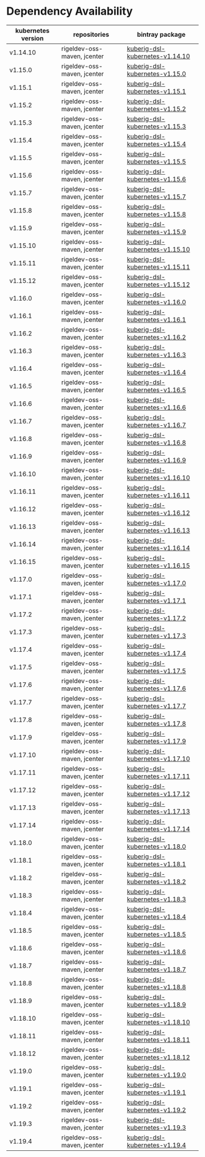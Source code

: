 # Dependency Availability
| kubernetes version | repositories | bintray package |
| ------------------ | ------------ | --------------- |
| v1.14.10 | rigeldev-oss-maven, jcenter | [kuberig-dsl-kubernetes-v1.14.10](https://bintray.com/teyckmans/rigeldev-oss-maven/io-kuberig-kuberig-dsl-kubernetes-v1.14.10) |
| v1.15.0 | rigeldev-oss-maven, jcenter | [kuberig-dsl-kubernetes-v1.15.0](https://bintray.com/teyckmans/rigeldev-oss-maven/io-kuberig-kuberig-dsl-kubernetes-v1.15.0) |
| v1.15.1 | rigeldev-oss-maven, jcenter | [kuberig-dsl-kubernetes-v1.15.1](https://bintray.com/teyckmans/rigeldev-oss-maven/io-kuberig-kuberig-dsl-kubernetes-v1.15.1) |
| v1.15.2 | rigeldev-oss-maven, jcenter | [kuberig-dsl-kubernetes-v1.15.2](https://bintray.com/teyckmans/rigeldev-oss-maven/io-kuberig-kuberig-dsl-kubernetes-v1.15.2) |
| v1.15.3 | rigeldev-oss-maven, jcenter | [kuberig-dsl-kubernetes-v1.15.3](https://bintray.com/teyckmans/rigeldev-oss-maven/io-kuberig-kuberig-dsl-kubernetes-v1.15.3) |
| v1.15.4 | rigeldev-oss-maven, jcenter | [kuberig-dsl-kubernetes-v1.15.4](https://bintray.com/teyckmans/rigeldev-oss-maven/io-kuberig-kuberig-dsl-kubernetes-v1.15.4) |
| v1.15.5 | rigeldev-oss-maven, jcenter | [kuberig-dsl-kubernetes-v1.15.5](https://bintray.com/teyckmans/rigeldev-oss-maven/io-kuberig-kuberig-dsl-kubernetes-v1.15.5) |
| v1.15.6 | rigeldev-oss-maven, jcenter | [kuberig-dsl-kubernetes-v1.15.6](https://bintray.com/teyckmans/rigeldev-oss-maven/io-kuberig-kuberig-dsl-kubernetes-v1.15.6) |
| v1.15.7 | rigeldev-oss-maven, jcenter | [kuberig-dsl-kubernetes-v1.15.7](https://bintray.com/teyckmans/rigeldev-oss-maven/io-kuberig-kuberig-dsl-kubernetes-v1.15.7) |
| v1.15.8 | rigeldev-oss-maven, jcenter | [kuberig-dsl-kubernetes-v1.15.8](https://bintray.com/teyckmans/rigeldev-oss-maven/io-kuberig-kuberig-dsl-kubernetes-v1.15.8) |
| v1.15.9 | rigeldev-oss-maven, jcenter | [kuberig-dsl-kubernetes-v1.15.9](https://bintray.com/teyckmans/rigeldev-oss-maven/io-kuberig-kuberig-dsl-kubernetes-v1.15.9) |
| v1.15.10 | rigeldev-oss-maven, jcenter | [kuberig-dsl-kubernetes-v1.15.10](https://bintray.com/teyckmans/rigeldev-oss-maven/io-kuberig-kuberig-dsl-kubernetes-v1.15.10) |
| v1.15.11 | rigeldev-oss-maven, jcenter | [kuberig-dsl-kubernetes-v1.15.11](https://bintray.com/teyckmans/rigeldev-oss-maven/io-kuberig-kuberig-dsl-kubernetes-v1.15.11) |
| v1.15.12 | rigeldev-oss-maven, jcenter | [kuberig-dsl-kubernetes-v1.15.12](https://bintray.com/teyckmans/rigeldev-oss-maven/io-kuberig-kuberig-dsl-kubernetes-v1.15.12) |
| v1.16.0 | rigeldev-oss-maven, jcenter | [kuberig-dsl-kubernetes-v1.16.0](https://bintray.com/teyckmans/rigeldev-oss-maven/io-kuberig-kuberig-dsl-kubernetes-v1.16.0) |
| v1.16.1 | rigeldev-oss-maven, jcenter | [kuberig-dsl-kubernetes-v1.16.1](https://bintray.com/teyckmans/rigeldev-oss-maven/io-kuberig-kuberig-dsl-kubernetes-v1.16.1) |
| v1.16.2 | rigeldev-oss-maven, jcenter | [kuberig-dsl-kubernetes-v1.16.2](https://bintray.com/teyckmans/rigeldev-oss-maven/io-kuberig-kuberig-dsl-kubernetes-v1.16.2) |
| v1.16.3 | rigeldev-oss-maven, jcenter | [kuberig-dsl-kubernetes-v1.16.3](https://bintray.com/teyckmans/rigeldev-oss-maven/io-kuberig-kuberig-dsl-kubernetes-v1.16.3) |
| v1.16.4 | rigeldev-oss-maven, jcenter | [kuberig-dsl-kubernetes-v1.16.4](https://bintray.com/teyckmans/rigeldev-oss-maven/io-kuberig-kuberig-dsl-kubernetes-v1.16.4) |
| v1.16.5 | rigeldev-oss-maven, jcenter | [kuberig-dsl-kubernetes-v1.16.5](https://bintray.com/teyckmans/rigeldev-oss-maven/io-kuberig-kuberig-dsl-kubernetes-v1.16.5) |
| v1.16.6 | rigeldev-oss-maven, jcenter | [kuberig-dsl-kubernetes-v1.16.6](https://bintray.com/teyckmans/rigeldev-oss-maven/io-kuberig-kuberig-dsl-kubernetes-v1.16.6) |
| v1.16.7 | rigeldev-oss-maven, jcenter | [kuberig-dsl-kubernetes-v1.16.7](https://bintray.com/teyckmans/rigeldev-oss-maven/io-kuberig-kuberig-dsl-kubernetes-v1.16.7) |
| v1.16.8 | rigeldev-oss-maven, jcenter | [kuberig-dsl-kubernetes-v1.16.8](https://bintray.com/teyckmans/rigeldev-oss-maven/io-kuberig-kuberig-dsl-kubernetes-v1.16.8) |
| v1.16.9 | rigeldev-oss-maven, jcenter | [kuberig-dsl-kubernetes-v1.16.9](https://bintray.com/teyckmans/rigeldev-oss-maven/io-kuberig-kuberig-dsl-kubernetes-v1.16.9) |
| v1.16.10 | rigeldev-oss-maven, jcenter | [kuberig-dsl-kubernetes-v1.16.10](https://bintray.com/teyckmans/rigeldev-oss-maven/io-kuberig-kuberig-dsl-kubernetes-v1.16.10) |
| v1.16.11 | rigeldev-oss-maven, jcenter | [kuberig-dsl-kubernetes-v1.16.11](https://bintray.com/teyckmans/rigeldev-oss-maven/io-kuberig-kuberig-dsl-kubernetes-v1.16.11) |
| v1.16.12 | rigeldev-oss-maven, jcenter | [kuberig-dsl-kubernetes-v1.16.12](https://bintray.com/teyckmans/rigeldev-oss-maven/io-kuberig-kuberig-dsl-kubernetes-v1.16.12) |
| v1.16.13 | rigeldev-oss-maven, jcenter | [kuberig-dsl-kubernetes-v1.16.13](https://bintray.com/teyckmans/rigeldev-oss-maven/io-kuberig-kuberig-dsl-kubernetes-v1.16.13) |
| v1.16.14 | rigeldev-oss-maven, jcenter | [kuberig-dsl-kubernetes-v1.16.14](https://bintray.com/teyckmans/rigeldev-oss-maven/io-kuberig-kuberig-dsl-kubernetes-v1.16.14) |
| v1.16.15 | rigeldev-oss-maven, jcenter | [kuberig-dsl-kubernetes-v1.16.15](https://bintray.com/teyckmans/rigeldev-oss-maven/io-kuberig-kuberig-dsl-kubernetes-v1.16.15) |
| v1.17.0 | rigeldev-oss-maven, jcenter | [kuberig-dsl-kubernetes-v1.17.0](https://bintray.com/teyckmans/rigeldev-oss-maven/io-kuberig-kuberig-dsl-kubernetes-v1.17.0) |
| v1.17.1 | rigeldev-oss-maven, jcenter | [kuberig-dsl-kubernetes-v1.17.1](https://bintray.com/teyckmans/rigeldev-oss-maven/io-kuberig-kuberig-dsl-kubernetes-v1.17.1) |
| v1.17.2 | rigeldev-oss-maven, jcenter | [kuberig-dsl-kubernetes-v1.17.2](https://bintray.com/teyckmans/rigeldev-oss-maven/io-kuberig-kuberig-dsl-kubernetes-v1.17.2) |
| v1.17.3 | rigeldev-oss-maven, jcenter | [kuberig-dsl-kubernetes-v1.17.3](https://bintray.com/teyckmans/rigeldev-oss-maven/io-kuberig-kuberig-dsl-kubernetes-v1.17.3) |
| v1.17.4 | rigeldev-oss-maven, jcenter | [kuberig-dsl-kubernetes-v1.17.4](https://bintray.com/teyckmans/rigeldev-oss-maven/io-kuberig-kuberig-dsl-kubernetes-v1.17.4) |
| v1.17.5 | rigeldev-oss-maven, jcenter | [kuberig-dsl-kubernetes-v1.17.5](https://bintray.com/teyckmans/rigeldev-oss-maven/io-kuberig-kuberig-dsl-kubernetes-v1.17.5) |
| v1.17.6 | rigeldev-oss-maven, jcenter | [kuberig-dsl-kubernetes-v1.17.6](https://bintray.com/teyckmans/rigeldev-oss-maven/io-kuberig-kuberig-dsl-kubernetes-v1.17.6) |
| v1.17.7 | rigeldev-oss-maven, jcenter | [kuberig-dsl-kubernetes-v1.17.7](https://bintray.com/teyckmans/rigeldev-oss-maven/io-kuberig-kuberig-dsl-kubernetes-v1.17.7) |
| v1.17.8 | rigeldev-oss-maven, jcenter | [kuberig-dsl-kubernetes-v1.17.8](https://bintray.com/teyckmans/rigeldev-oss-maven/io-kuberig-kuberig-dsl-kubernetes-v1.17.8) |
| v1.17.9 | rigeldev-oss-maven, jcenter | [kuberig-dsl-kubernetes-v1.17.9](https://bintray.com/teyckmans/rigeldev-oss-maven/io-kuberig-kuberig-dsl-kubernetes-v1.17.9) |
| v1.17.10 | rigeldev-oss-maven, jcenter | [kuberig-dsl-kubernetes-v1.17.10](https://bintray.com/teyckmans/rigeldev-oss-maven/io-kuberig-kuberig-dsl-kubernetes-v1.17.10) |
| v1.17.11 | rigeldev-oss-maven, jcenter | [kuberig-dsl-kubernetes-v1.17.11](https://bintray.com/teyckmans/rigeldev-oss-maven/io-kuberig-kuberig-dsl-kubernetes-v1.17.11) |
| v1.17.12 | rigeldev-oss-maven, jcenter | [kuberig-dsl-kubernetes-v1.17.12](https://bintray.com/teyckmans/rigeldev-oss-maven/io-kuberig-kuberig-dsl-kubernetes-v1.17.12) |
| v1.17.13 | rigeldev-oss-maven, jcenter | [kuberig-dsl-kubernetes-v1.17.13](https://bintray.com/teyckmans/rigeldev-oss-maven/io-kuberig-kuberig-dsl-kubernetes-v1.17.13) |
| v1.17.14 | rigeldev-oss-maven, jcenter | [kuberig-dsl-kubernetes-v1.17.14](https://bintray.com/teyckmans/rigeldev-oss-maven/io-kuberig-kuberig-dsl-kubernetes-v1.17.14) |
| v1.18.0 | rigeldev-oss-maven, jcenter | [kuberig-dsl-kubernetes-v1.18.0](https://bintray.com/teyckmans/rigeldev-oss-maven/io-kuberig-kuberig-dsl-kubernetes-v1.18.0) |
| v1.18.1 | rigeldev-oss-maven, jcenter | [kuberig-dsl-kubernetes-v1.18.1](https://bintray.com/teyckmans/rigeldev-oss-maven/io-kuberig-kuberig-dsl-kubernetes-v1.18.1) |
| v1.18.2 | rigeldev-oss-maven, jcenter | [kuberig-dsl-kubernetes-v1.18.2](https://bintray.com/teyckmans/rigeldev-oss-maven/io-kuberig-kuberig-dsl-kubernetes-v1.18.2) |
| v1.18.3 | rigeldev-oss-maven, jcenter | [kuberig-dsl-kubernetes-v1.18.3](https://bintray.com/teyckmans/rigeldev-oss-maven/io-kuberig-kuberig-dsl-kubernetes-v1.18.3) |
| v1.18.4 | rigeldev-oss-maven, jcenter | [kuberig-dsl-kubernetes-v1.18.4](https://bintray.com/teyckmans/rigeldev-oss-maven/io-kuberig-kuberig-dsl-kubernetes-v1.18.4) |
| v1.18.5 | rigeldev-oss-maven, jcenter | [kuberig-dsl-kubernetes-v1.18.5](https://bintray.com/teyckmans/rigeldev-oss-maven/io-kuberig-kuberig-dsl-kubernetes-v1.18.5) |
| v1.18.6 | rigeldev-oss-maven, jcenter | [kuberig-dsl-kubernetes-v1.18.6](https://bintray.com/teyckmans/rigeldev-oss-maven/io-kuberig-kuberig-dsl-kubernetes-v1.18.6) |
| v1.18.7 | rigeldev-oss-maven, jcenter | [kuberig-dsl-kubernetes-v1.18.7](https://bintray.com/teyckmans/rigeldev-oss-maven/io-kuberig-kuberig-dsl-kubernetes-v1.18.7) |
| v1.18.8 | rigeldev-oss-maven, jcenter | [kuberig-dsl-kubernetes-v1.18.8](https://bintray.com/teyckmans/rigeldev-oss-maven/io-kuberig-kuberig-dsl-kubernetes-v1.18.8) |
| v1.18.9 | rigeldev-oss-maven, jcenter | [kuberig-dsl-kubernetes-v1.18.9](https://bintray.com/teyckmans/rigeldev-oss-maven/io-kuberig-kuberig-dsl-kubernetes-v1.18.9) |
| v1.18.10 | rigeldev-oss-maven, jcenter | [kuberig-dsl-kubernetes-v1.18.10](https://bintray.com/teyckmans/rigeldev-oss-maven/io-kuberig-kuberig-dsl-kubernetes-v1.18.10) |
| v1.18.11 | rigeldev-oss-maven, jcenter | [kuberig-dsl-kubernetes-v1.18.11](https://bintray.com/teyckmans/rigeldev-oss-maven/io-kuberig-kuberig-dsl-kubernetes-v1.18.11) |
| v1.18.12 | rigeldev-oss-maven, jcenter | [kuberig-dsl-kubernetes-v1.18.12](https://bintray.com/teyckmans/rigeldev-oss-maven/io-kuberig-kuberig-dsl-kubernetes-v1.18.12) |
| v1.19.0 | rigeldev-oss-maven, jcenter | [kuberig-dsl-kubernetes-v1.19.0](https://bintray.com/teyckmans/rigeldev-oss-maven/io-kuberig-kuberig-dsl-kubernetes-v1.19.0) |
| v1.19.1 | rigeldev-oss-maven, jcenter | [kuberig-dsl-kubernetes-v1.19.1](https://bintray.com/teyckmans/rigeldev-oss-maven/io-kuberig-kuberig-dsl-kubernetes-v1.19.1) |
| v1.19.2 | rigeldev-oss-maven, jcenter | [kuberig-dsl-kubernetes-v1.19.2](https://bintray.com/teyckmans/rigeldev-oss-maven/io-kuberig-kuberig-dsl-kubernetes-v1.19.2) |
| v1.19.3 | rigeldev-oss-maven, jcenter | [kuberig-dsl-kubernetes-v1.19.3](https://bintray.com/teyckmans/rigeldev-oss-maven/io-kuberig-kuberig-dsl-kubernetes-v1.19.3) |
| v1.19.4 | rigeldev-oss-maven, jcenter | [kuberig-dsl-kubernetes-v1.19.4](https://bintray.com/teyckmans/rigeldev-oss-maven/io-kuberig-kuberig-dsl-kubernetes-v1.19.4) |
